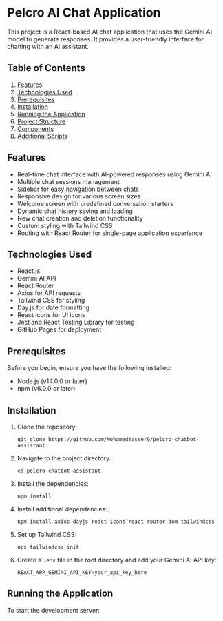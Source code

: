 # Pelcro AI Chat Application

This project is a React-based AI chat application that uses the Gemini AI model to generate responses. It provides a user-friendly interface for chatting with an AI assistant.

## Table of Contents

1. [Features](#features)
2. [Technologies Used](#technologies-used)
3. [Prerequisites](#prerequisites)
4. [Installation](#installation)
5. [Running the Application](#running-the-application)
6. [Project Structure](#project-structure)
7. [Components](#components)
8. [Additional Scripts](#additional-scripts)

## Features

- Real-time chat interface with AI-powered responses using Gemini AI
- Multiple chat sessions management
- Sidebar for easy navigation between chats
- Responsive design for various screen sizes
- Welcome screen with predefined conversation starters
- Dynamic chat history saving and loading
- New chat creation and deletion functionality
- Custom styling with Tailwind CSS
- Routing with React Router for single-page application experience

## Technologies Used

- React.js
- Gemini AI API
- React Router
- Axios for API requests
- Tailwind CSS for styling
- Day.js for date formatting
- React Icons for UI icons
- Jest and React Testing Library for testing
- GitHub Pages for deployment

## Prerequisites

Before you begin, ensure you have the following installed:
- Node.js (v14.0.0 or later)
- npm (v6.0.0 or later)

## Installation

1. Clone the repository:
   ```
   git clone https://github.com/MohamedYasser9/pelcro-chatbot-assistant
   ```

2. Navigate to the project directory:
   ```
   cd pelcro-chatbot-assistant
   ```

3. Install the dependencies:
   ```
   npm install
   ```

4. Install additional dependencies:
   ```
   npm install axios dayjs react-icons react-router-dom tailwindcss
   ```

5. Set up Tailwind CSS:
   ```
   npx tailwindcss init
   ```

6. Create a `.env` file in the root directory and add your Gemini AI API key:
   ```
   REACT_APP_GEMINI_API_KEY=your_api_key_here
   ```

## Running the Application

To start the development server:
